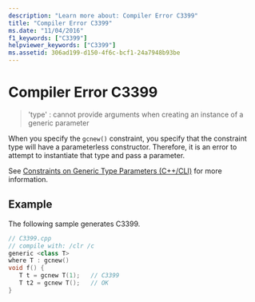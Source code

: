 ```yaml
---
description: "Learn more about: Compiler Error C3399"
title: "Compiler Error C3399"
ms.date: "11/04/2016"
f1_keywords: ["C3399"]
helpviewer_keywords: ["C3399"]
ms.assetid: 306ad199-d150-4f6c-bcf1-24a7948b93be
---
```

# Compiler Error C3399

> 'type' : cannot provide arguments when creating an instance of a generic parameter

When you specify the `gcnew()` constraint, you specify that the constraint type will have a parameterless constructor. Therefore, it is an error to attempt to instantiate that type and pass a parameter.

See [Constraints on Generic Type Parameters (C++/CLI)](../../extensions/constraints-on-generic-type-parameters-cpp-cli.md) for more information.

## Example

The following sample generates C3399.

```cpp
// C3399.cpp
// compile with: /clr /c
generic <class T>
where T : gcnew()
void f() {
   T t = gcnew T(1);   // C3399
   T t2 = gcnew T();   // OK
}
```
